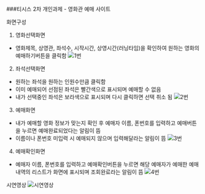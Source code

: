 ###티시스 2차 개인과제 - 영화관 예매 사이트

화면구성
1. 영화선택화면
  - 영화제목, 상영관, 좌석수, 시작시간, 상영시간(러닝타임)을 확인하여 원하는 영화의 예매하기버튼을 클릭함
  ![1번](https://user-images.githubusercontent.com/37815222/116335031-2266b980-a811-11eb-9a01-05a6ada8c926.PNG)
  
2. 좌석선택화면
  - 원하는 좌석을 원하는 인원수만큼 클릭함
  - 이미 예매되어 선점된 좌석은 빨간색으로 표시되며 예매할 수 없음
  - 내가 선택중인 좌석은 보라색으로 표시되며 다시 클릭하면 선택 취소 됨
  ![2번](https://user-images.githubusercontent.com/37815222/116335132-4b874a00-a811-11eb-8b75-a5b6ea951d21.PNG)
  
3. 예매화면
  - 내가 예매할 영화 정보가 맞는지 확인 후 예매자 이름, 폰번호를 입력하고 예매버튼을 누르면 예매완료되었다는 알림이 뜸
  - 이름이나 폰번호 미입력 시 예매되지 않으며 입력해달라는 알림이 뜸
  ![3번](https://user-images.githubusercontent.com/37815222/116335137-4d510d80-a811-11eb-8e3f-e50652ef88d8.PNG)
  
4. 예매확인화면
  - 예매자 이름, 폰번호를 입력하고 예매확인버튼을 누르면 해당 예매자가 예매한 예매내역의 리스트가 화면에 표시되며 조회완료라는 알림이 뜸
  ![4번](https://user-images.githubusercontent.com/37815222/116335142-4f1ad100-a811-11eb-9a2c-d11df8ae81e1.PNG)
  

시연영상
![시연영상](https://user-images.githubusercontent.com/37815222/116335182-60fc7400-a811-11eb-9c0e-1d601326bec2.gif)
  
  
